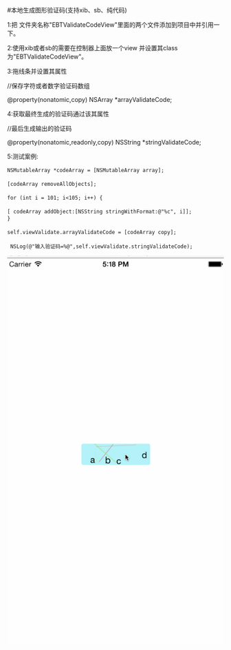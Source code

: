 #本地生成图形验证码(支持xib、sb、纯代码)

1:把 文件夹名称"EBTValidateCodeView"里面的两个文件添加到项目中并引用一下。

2:使用xib或者sb的需要在控制器上面放一个view 并设置其class为"EBTValidateCodeView"。

3:拖线条并设置其属性

//保存字符或者数字验证码数组

@property(nonatomic,copy) NSArray *arrayValidateCode;

4:获取最终生成的验证码通过该其属性

//最后生成输出的验证码

@property(nonatomic,readonly,copy) NSString *stringValidateCode;

5:测试案例:

    NSMutableArray *codeArray = [NSMutableArray array];
    
    [codeArray removeAllObjects];
    
    for (int i = 101; i<105; i++) {
        
    [ codeArray addObject:[NSString stringWithFormat:@"%c", i]];
    }
    
    self.viewValidate.arrayValidateCode = [codeArray copy];
    
     NSLog(@"输入验证码=%@",self.viewValidate.stringValidateCode);





![Image](https://github.com/KBvsMJ/EBTValidateCodeViewDemo/blob/master/demogif/3.gif)

